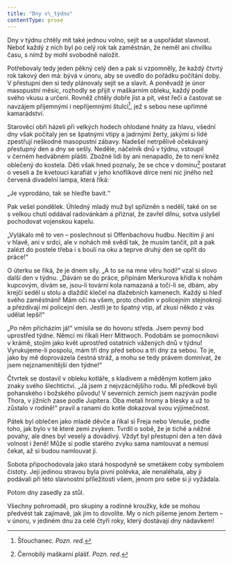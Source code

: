 ```yaml
---
title: "Dny v\_týdnu"
contentType: prose
---
```


  

Dny v týdnu chtěly mít také jednou volno, sejít se a uspořádat slavnost. Neboť každý z nich byl po celý rok tak zaměstnán, že neměl ani chvilku času, s nímž by mohl svobodně naložit.

Potřebovaly tedy jeden pěkný celý den a pak si vzpomněly, že každý čtvrtý rok takový den má: bývá v únoru, aby se uvedlo do pořádku počítání doby. V přestupní den si tedy plánovaly sejít se a slavit. A poněvadž je únor masopustní měsíc, rozhodly se přijít v maškarním obleku, každý podle svého vkusu a určení. Rovněž chtěly dobře jíst a pít, vést řeči a častovat se navzájem příjemnými i nepříjemnými štulci[^22], jež s sebou nese upřímné kamarádství.

Starověcí obři házeli při velkých hodech ohlodané hnáty za hlavu, všední dny však počítaly jen se špatnými vtipy a jadrnými žerty, jakými si lidé zpestřují neškodné masopustní zábavy. Nadešel netrpělivě očekávaný přestupný den a dny se sešly. Neděle, náčelník dnů v týdnu, vstoupil v černém hedvábném plášti. Zbožné lidi by ani nenapadlo, že to není kněz oblečený do kostela. Děti však hned poznaly, že se chce v dominu[^23] postarat o veselí a že kvetoucí karafiát v jeho knoflíkové dírce není nic jiného než červená divadelní lampa, která říká:

„Je vyprodáno, tak se hleďte bavit.“

Pak vešel pondělek. Úhledný mladý muž byl spřízněn s nedělí, také on se s velkou chutí oddával radovánkám a přiznal, že zavřel dílnu, sotva uslyšel pochodovat vojenskou kapelu.

„Vylákalo mě to ven – poslechnout si Offenbachovu hudbu. Necítím ji ani v hlavě, ani v srdci, ale v nohách mě svědí tak, že musím tančit, pít a pak zalézt do postele třeba i s boulí na oku a teprve druhý den se opřít do práce!“

O úterku se říká, že je dnem síly. „A to se na mne věru hodí!“ vzal si slovo další den v týdnu. „Dávám se do práce, připínám Merkurova křídla k nohám kupcovým, dívám se, jsou-li tovární kola namazaná a točí-li se, dbám, aby krejčí seděl u stolu a dlaždič klečel na dlažebních kamenech. Každý si hleď svého zaměstnání! Mám oči na všem, proto chodím v policejním stejnokroji a přezdívají mi policejní den. Jestli je to špatný vtip, ať zkusí někdo z vás udělat lepší!“

„Po něm přicházím já!“ vmísila se do hovoru středa. Jsem pevný bod uprostřed týdne. Němci mi říkali Herr Mittwoch. Podobám se pomocníkovi v krámě, stojím jako květ uprostřed ostatních vážených dnů v týdnu! Vyrukujeme-li pospolu, mám tři dny před sebou a tři dny za sebou. To je, jako by mě doprovázela čestná stráž, a mohu se tedy právem domnívat, že jsem nejznamenitější den týdne!“

Čtvrtek se dostavil v obleku kotláře, s kladivem a měděným kotlem jako znaky svého šlechtictví. „Já jsem z nejvzácnějšího rodu. Mí předkové byli pohanského i božského původu! V severních zemích jsem nazýván podle Thora, v jižních zase podle Jupitera. Oba metali hromy a blesky a už to zůstalo v rodině!“ pravil a ranami do kotle dokazoval svou výjimečnost.

Pátek byl oblečen jako mladé děvče a říkal si Freja nebo Ve­nuše, podle toho, jak bylo v té které zemi zvykem. Tvrdil o sobě, že je tiché a něžné povahy, ale dnes byl veselý a dovádivý. Vždyť byl přestupní den a ten dává volnost i ženě! Může si podle starého zvyku sama namlouvat a nemusí čekat, až si budou namlouvat ji.

Sobota připochodovala jako stará hospodyně se smetákem coby symbolem čistoty. Její jedinou stravou byla pivní polévka, ale nenaléhala, aby ji podávali při této slavnostní příležitosti všem, jenom pro sebe si ji vyžádala.

Potom dny zasedly za stůl.

Všechny pohromadě, pro skupiny a rodinné kroužky, kde se mohou předvést tak zajímavě, jak jim to dovolíte. My o nich píšeme jenom žertem – v únoru, v jediném dnu za celé čtyři roky, který dostávají dny nádavkem!

[^22]: Šťouchanec. _Pozn. red._

[^23]: Černobílý maškarní plášť. _Pozn. red._
